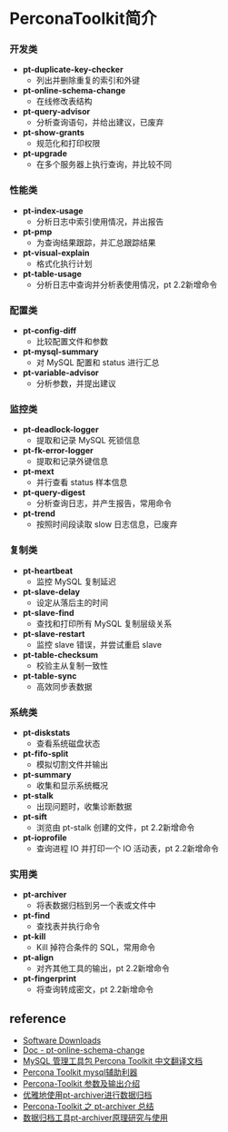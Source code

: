 # PerconaToolkit简介
### 开发类

- **pt-duplicate-key-checker**
    - 列出并删除重复的索引和外键
- **pt-online-schema-change**
    - 在线修改表结构
- **pt-query-advisor**
    - 分析查询语句，并给出建议，已废弃
- **pt-show-grants**
    - 规范化和打印权限
- **pt-upgrade**
    - 在多个服务器上执行查询，并比较不同

### 性能类

- **pt-index-usage**
    - 分析日志中索引使用情况，并出报告
- **pt-pmp**
    - 为查询结果跟踪，并汇总跟踪结果
- **pt-visual-explain**
    - 格式化执行计划
- **pt-table-usage**
    - 分析日志中查询并分析表使用情况，pt 2.2新增命令

### 配置类

- **pt-config-diff**
    - 比较配置文件和参数
- **pt-mysql-summary**
    - 对 MySQL 配置和 status 进行汇总
- **pt-variable-advisor**
    - 分析参数，并提出建议

### 监控类

- **pt-deadlock-logger**
    - 提取和记录 MySQL 死锁信息
- **pt-fk-error-logger**
    - 提取和记录外键信息
- **pt-mext**
    - 并行查看 status 样本信息
- **pt-query-digest**
    - 分析查询日志，并产生报告，常用命令
- **pt-trend**
    - 按照时间段读取 slow 日志信息，已废弃

### 复制类

- **pt-heartbeat**
    - 监控 MySQL 复制延迟
- **pt-slave-delay**
    - 设定从落后主的时间
- **pt-slave-find**
    - 查找和打印所有 MySQL 复制层级关系
- **pt-slave-restart**
    - 监控 slave 错误，并尝试重启 slave
- **pt-table-checksum**
    - 校验主从复制一致性
- **pt-table-sync**
    - 高效同步表数据

### 系统类

- **pt-diskstats**
    - 查看系统磁盘状态
- **pt-fifo-split**
    - 模拟切割文件并输出
- **pt-summary**
    - 收集和显示系统概况
- **pt-stalk**
    - 出现问题时，收集诊断数据
- **pt-sift**
    - 浏览由 pt-stalk 创建的文件，pt 2.2新增命令
- **pt-ioprofile**
    - 查询进程 IO 并打印一个 IO 活动表，pt 2.2新增命令

### 实用类

- **pt-archiver**
    - 将表数据归档到另一个表或文件中
- **pt-find**
    - 查找表并执行命令
- **pt-kill**
    - Kill 掉符合条件的 SQL，常用命令
- **pt-align**
    - 对齐其他工具的输出，pt 2.2新增命令
- **pt-fingerprint**
    - 将查询转成密文，pt 2.2新增命令


## reference
* [Software Downloads](https://www.percona.com/downloads)
* [Doc - pt-online-schema-change](https://docs.percona.com/percona-toolkit/pt-online-schema-change.html)
* [MySQL 管理工具包 Percona Toolkit 中文翻译文档](https://github.com/jxlwqq/percona-toolkit-document?tab=readme-ov-file)
* [Percona Toolkit mysql辅助利器](https://www.cnblogs.com/keme/p/10237590.html#auto_id_0)
* [Percona-Toolkit 参数及输出介绍](https://www.modb.pro/db/425148)
* [优雅地使用pt-archiver进行数据归档](https://developer.aliyun.com/article/277145)
* [Percona-Toolkit 之 pt-archiver 总结](https://www.cnblogs.com/dbabd/p/10721857.html)
* [数据归档工具pt-archiver原理研究与使用](https://blog.csdn.net/sdmei/article/details/120067856)